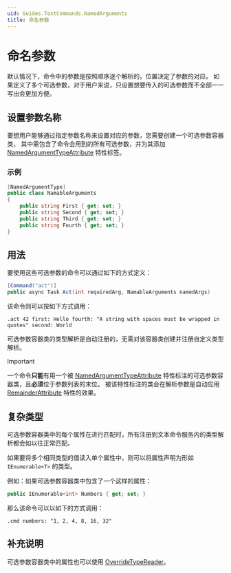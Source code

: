```yaml
---
uid: Guides.TextCommands.NamedArguments
title: 命名参数
---
```


# 命名参数

默认情况下，命令中的参数是按照顺序逐个解析的，位置决定了参数的对应。
如果定义了多个可选参数，对于用户来说，只设置想要传入的可选参数而不全部一一写出会更加方便。

## 设置参数名称

要想用户能够通过指定参数名称来设置对应的参数，您需要创建一个可选参数容器类，
其中需包含了命令会用到的所有可选参数，并为其添加 [NamedArgumentTypeAttribute] 特性标签。

### 示例

```csharp
[NamedArgumentType]
public class NamableArguments
{
    public string First { get; set; }
    public string Second { get; set; }
    public string Third { get; set; }
    public string Fourth { get; set; }
}
```

## 用法

要使用这些可选参数的命令可以通过如下的方式定义：

```csharp
[Command("act")]
public async Task Act(int requiredArg, NamableArguments namedArgs)
```

该命令则可以按如下方式调用：

`.act 42 first: Hello fourth: "A string with spaces must be wrapped in quotes" second: World`

可选参数容器类的类型解析是自动注册的，无需对该容器类创建并注册自定义类型解析。

> [!IMPORTANT]
> 一个命令**只能**有用一个被 [NamedArgumentTypeAttribute]
> 特性标注的可选参数容器类，且**必须**位于参数列表的末位。
> 被该特性标注的类会在解析参数是自动应用 [RemainderAttribute] 特性的效果。

[RemainderAttribute]: xref:KaiHeiLa.Commands.RemainderAttributes

## 复杂类型

可选参数容器类中的每个属性在进行匹配时，所有注册到文本命令服务内的类型解析都会如以往正常匹配。

如果要将多个相同类型的值读入单个属性中，则可以将属性声明为形如 `IEnumerable<T>` 的类型。

例如：如果可选参数容器类中包含了一个这样的属性：

```csharp
public IEnumerable<int> Numbers { get; set; }
```

那么该命令可以以如下的方式调用：

`.cmd numbers: "1, 2, 4, 8, 16, 32"`

## 补充说明

可选参数容器类中的属性也可以使用 [OverrideTypeReader]。

[OverrideTypeReader]: xref:KaiHeiLa.Commands.OverrideTypeReaderAttribute
[NamedArgumentTypeAttribute]: xref:KaiHeiLa.Commands.NamedArgumentTypeAttribute